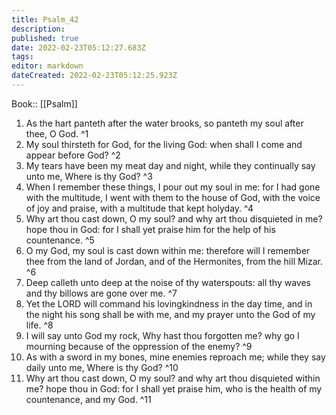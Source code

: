 ```yaml
---
title: Psalm_42
description: 
published: true
date: 2022-02-23T05:12:27.683Z
tags: 
editor: markdown
dateCreated: 2022-02-23T05:12:25.923Z
---
```


 Book:: [[Psalm]]
 1. As the hart panteth after the water brooks, so panteth my soul after thee, O God. ^1
 2. My soul thirsteth for God, for the living God: when shall I come and appear before God? ^2
 3. My tears have been my meat day and night, while they continually say unto me, Where is thy God? ^3
 4. When I remember these things, I pour out my soul in me: for I had gone with the multitude, I went with them to the house of God, with the voice of joy and praise, with a multitude that kept holyday. ^4
 5. Why art thou cast down, O my soul? and why art thou disquieted in me? hope thou in God: for I shall yet praise him for the help of his countenance. ^5
 6. O my God, my soul is cast down within me: therefore will I remember thee from the land of Jordan, and of the Hermonites, from the hill Mizar. ^6
 7. Deep calleth unto deep at the noise of thy waterspouts: all thy waves and thy billows are gone over me. ^7
 8. Yet the LORD will command his lovingkindness in the day time, and in the night his song shall be with me, and my prayer unto the God of my life. ^8
 9. I will say unto God my rock, Why hast thou forgotten me? why go I mourning because of the oppression of the enemy? ^9
 10. As with a sword in my bones, mine enemies reproach me; while they say daily unto me, Where is thy God? ^10
 11. Why art thou cast down, O my soul? and why art thou disquieted within me? hope thou in God: for I shall yet praise him, who is the health of my countenance, and my God. ^11
